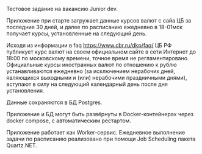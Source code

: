 Тестовое задание на вакансию Junior dev.

Приложение при старте загружает данные курсов валют с сайа ЦБ за последние 30 дней, и далее по расписанию ежедневно в 18-01мск получает курсы, установленные на следующий день.

Исходя из информации в faq https://www.cbr.ru/dkp/faq/ ЦБ РФ публикует курс валют на своем официальном сайте в сети Интернет до 18:00 по московскому времени, точное время не регламентировано.
Официальные курсы иностранных валют по отношению к рублю устанавливаются ежедневно (за исключением нерабочих дней, являющихся выходными и (или) нерабочими праздничными днями), вступают в силу на следующий календарный день после дня установления.

Данные сохраняются в БД Postgres.

Приложение и БД могут быть развёрнуты в Docker-контейнерах через docker compose, с автоматическим рестартом.

Приложение работает как Worker-сервис. Ежедневное выполнение задачи по расписанию реализовано при помощи Job Scheduling пакета Quartz.NET.
